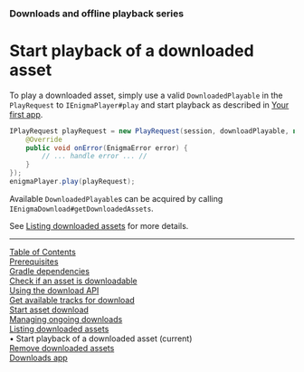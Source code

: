 ### Downloads and offline playback series
# Start playback of a downloaded asset
To play a downloaded asset, simply use a valid `DownloadedPlayable` in the `PlayRequest`
to `IEnigmaPlayer#play` and start playback as described in [Your first app](../basics/your_first_app.md).

```java
IPlayRequest playRequest = new PlayRequest(session, downloadPlayable, new BasePlayResultHandler() {
    @Override
    public void onError(EnigmaError error) {
        // ... handle error ... //
    }
});
enigmaPlayer.play(playRequest);
```

Available `DownloadedPlayable`s can be acquired by calling `IEnigmaDownload#getDownloadedAssets`.

See [Listing downloaded assets](list_downloads.md) for more details.


___
[Table of Contents](../index.md)<br/>
[Prerequisites](prerequisites.md)<br/>
[Gradle dependencies](dependencies.md)<br/>
[Check if an asset is downloadable](check_downloadability.md)<br/>
[Using the download API](enigma_download.md)<br/>
[Get available tracks for download](get_download_info.md)<br/>
[Start asset download](start_download.md)<br/>
[Managing ongoing downloads](ongoing_downloads.md)<br/>
[Listing downloaded assets](list_downloads.md)<br/>
&bull; Start playback of a downloaded asset (current)<br/>
[Remove downloaded assets](remove_download.md)<br/>
[Downloads app](example_app.md)<br/>
